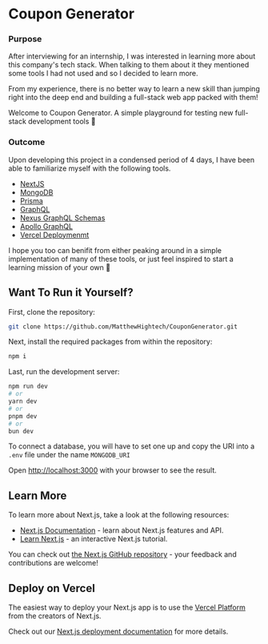 # Coupon Generator

### Purpose

After interviewing for an internship, I was interested in learning more about this company's tech stack. When talking to them about it they mentioned some tools I had not used and so I decided to learn more.

From my experience, there is no better way to learn a new skill than jumping right into the deep end and building a full-stack web app packed with them!

Welcome to Coupon Generator. A simple playground for testing new full-stack development tools 🛝

### Outcome

Upon developing this project in a condensed period of 4 days, I have been able to familiarize myself with the following tools.

- [NextJS](https://nextjs.org/)
- [MongoDB](https://www.mongodb.com/)
- [Prisma](https://www.prisma.io/)
- [GraphQL](https://graphql.org/)
- [Nexus GraphQL Schemas](https://nexusjs.org/)
- [Apollo GraphQL](https://www.apollographql.com/)
- [Vercel Deploymenmt](https://vercel.com/docs/deployments/environments)

I hope you too can benifit from either peaking around in a simple implementation of many of these tools, or just feel inspired to start a learning mission of your own 🚀



## Want To Run it Yourself?

First, clone the repository:

```bash
git clone https://github.com/MatthewHightech/CouponGenerator.git
```

Next, install the required packages from within the repository:

```bash
npm i
```

Last, run the development server:

```bash
npm run dev
# or
yarn dev
# or
pnpm dev
# or
bun dev
```

To connect a database, you will have to set one up and copy the URI into a `.env` file under the name `MONGODB_URI`

Open [http://localhost:3000](http://localhost:3000) with your browser to see the result.


## Learn More

To learn more about Next.js, take a look at the following resources:

- [Next.js Documentation](https://nextjs.org/docs) - learn about Next.js features and API.
- [Learn Next.js](https://nextjs.org/learn) - an interactive Next.js tutorial.

You can check out [the Next.js GitHub repository](https://github.com/vercel/next.js) - your feedback and contributions are welcome!

## Deploy on Vercel

The easiest way to deploy your Next.js app is to use the [Vercel Platform](https://vercel.com/new?utm_medium=default-template&filter=next.js&utm_source=create-next-app&utm_campaign=create-next-app-readme) from the creators of Next.js.

Check out our [Next.js deployment documentation](https://nextjs.org/docs/app/building-your-application/deploying) for more details.
